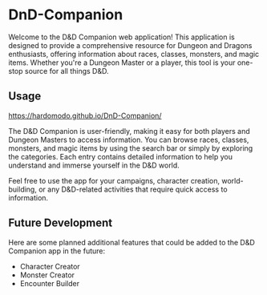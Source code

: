 # DnD-Companion

Welcome to the D&D Companion web application! This application is designed to provide a comprehensive resource for Dungeon and Dragons enthusiasts, offering information about races, classes, monsters, and magic items. Whether you're a Dungeon Master or a player, this tool is your one-stop source for all things D&D.

## Usage

https://hardomodo.github.io/DnD-Companion/

The D&D Companion is user-friendly, making it easy for both players and Dungeon Masters to access information. You can browse races, classes, monsters, and magic items by using the search bar or simply by exploring the categories. Each entry contains detailed information to help you understand and immerse yourself in the D&D world.

Feel free to use the app for your campaigns, character creation, world-building, or any D&D-related activities that require quick access to information.

## Future Development

Here are some planned additional features that could be added to the D&D Companion app in the future:

- Character Creator
- Monster Creator
- Encounter Builder

<!-- ## License

This project is licensed under the MIT License - see the LICENSE file for details. -->
